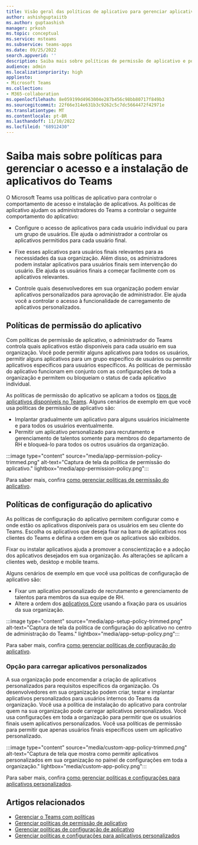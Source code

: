 ```yaml
---
title: Visão geral das políticas de aplicativo para gerenciar aplicativos no Teams
author: ashishguptaiitb
ms.author: guptaashish
manager: prkosh
ms.topic: conceptual
ms.service: msteams
ms.subservice: teams-apps
ms.date: 09/25/2022
search.appverid: ''
description: Saiba mais sobre políticas de permissão de aplicativo e políticas de instalação usadas para gerenciar aplicativos no Microsoft Teams.
audience: admin
ms.localizationpriority: high
appliesto:
- Microsoft Teams
ms.collection:
- M365-collaboration
ms.openlocfilehash: 8e059199d4963004e287b456c98bb80717f849b3
ms.sourcegitcommit: 22f66e314e631b3c9262c5c7dc5664472f42971e
ms.translationtype: MT
ms.contentlocale: pt-BR
ms.lasthandoff: 11/10/2022
ms.locfileid: "68912430"
---
```

# <a name="know-about-policies-to-manage-access-and-installation-of-teams-apps"></a>Saiba mais sobre políticas para gerenciar o acesso e a instalação de aplicativos do Teams

O Microsoft Teams usa políticas de aplicativo para controlar o comportamento de acesso e instalação de aplicativos. As políticas de aplicativo ajudam os administradores do Teams a controlar o seguinte comportamento do aplicativo:

* Configure o acesso de aplicativos para cada usuário individual ou para um grupo de usuários. Ele ajuda o administrador a controlar os aplicativos permitidos para cada usuário final.

* Fixe esses aplicativos para usuários finais relevantes para as necessidades da sua organização. Além disso, os administradores podem instalar aplicativos para usuários finais sem intervenção do usuário. Ele ajuda os usuários finais a começar facilmente com os aplicativos relevantes.

* Controle quais desenvolvedores em sua organização podem enviar aplicativos personalizados para aprovação de administrador. Ele ajuda você a controlar o acesso à funcionalidade de carregamento de aplicativos personalizados.

## <a name="app-permission-policies"></a>Políticas de permissão do aplicativo

Com políticas de permissão de aplicativo, o administrador do Teams controla quais aplicativos estão disponíveis para cada usuário em sua organização. Você pode permitir alguns aplicativos para todos os usuários, permitir alguns aplicativos para um grupo específico de usuários ou permitir aplicativos específicos para usuários específicos. As políticas de permissão do aplicativo funcionam em conjunto com as configurações de toda a organização e permitem ou bloqueiam o status de cada aplicativo individual.

As políticas de permissão do aplicativo se aplicam a todos os [tipos de aplicativos disponíveis no Teams](deploy-apps-microsoft-teams-landing-page.md). Alguns cenários de exemplo em que você usa políticas de permissão de aplicativo são:

* Implantar gradualmente um aplicativo para alguns usuários inicialmente e para todos os usuários eventualmente.
* Permitir um aplicativo personalizado para recrutamento e gerenciamento de talentos somente para membros do departamento de RH e bloqueá-lo para todos os outros usuários da organização.

:::image type="content" source="media/app-permission-policy-trimmed.png" alt-text="Captura de tela da política de permissão do aplicativo." lightbox="media/app-permission-policy.png":::

Para saber mais, confira [como gerenciar políticas de permissão do aplicativo](teams-app-permission-policies.md).

## <a name="app-setup-policies"></a>Políticas de configuração do aplicativo

As políticas de configuração do aplicativo permitem configurar como e onde estão os aplicativos disponíveis para os usuários em seu cliente do Teams. Escolha os aplicativos que deseja fixar na barra de aplicativos nos clientes do Teams e defina a ordem em que os aplicativos são exibidos.

Fixar ou instalar aplicativos ajuda a promover a conscientização e a adoção dos aplicativos desejados em sua organização. As alterações se aplicam a clientes web, desktop e mobile teams.

Alguns cenários de exemplo em que você usa políticas de configuração de aplicativo são:

* Fixar um aplicativo personalizado de recrutamento e gerenciamento de talentos para membros da sua equipe de RH.
* Altere a ordem dos [aplicativos Core](deploy-apps-microsoft-teams-landing-page.md#core-apps) usando a fixação para os usuários da sua organização.

:::image type="content" source="media/app-setup-policy-trimmed.png" alt-text="Captura de tela da política de configuração do aplicativo no centro de administração do Teams." lightbox="media/app-setup-policy.png":::

Para saber mais, confira [como gerenciar políticas de configuração do aplicativo](teams-app-setup-policies.md).

### <a name="option-to-upload-custom-apps"></a>Opção para carregar aplicativos personalizados

A sua organização pode encomendar a criação de aplicativos personalizados para requisitos específicos da organização. Os desenvolvedores em sua organização podem criar, testar e implantar aplicativos personalizados para usuários internos do Teams da organização. Você usa a política de instalação do aplicativo para controlar quem na sua organização pode carregar aplicativos personalizados. Você usa configurações em toda a organização para permitir que os usuários finais usem aplicativos personalizados. Você usa políticas de permissão para permitir que apenas usuários finais específicos usem um aplicativo personalizado.

:::image type="content" source="media/custom-app-policy-trimmed.png" alt-text="Captura de tela que mostra como permitir aplicativos personalizados em sua organização no painel de configurações em toda a organização." lightbox="media/custom-app-policy.png":::

Para saber mais, confira [como gerenciar políticas e configurações para aplicativos personalizados](teams-custom-app-policies-and-settings.md).

## <a name="related-articles"></a>Artigos relacionados

* [Gerenciar o Teams com políticas](manage-teams-with-policies.md)
* [Gerenciar políticas de permissão de aplicativo](teams-app-permission-policies.md)
* [Gerenciar políticas de configuração de aplicativo](teams-app-setup-policies.md)
* [Gerenciar políticas e configurações para aplicativos personalizados](teams-custom-app-policies-and-settings.md)
